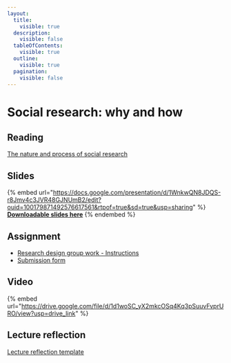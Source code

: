 ```yaml
---
layout:
  title:
    visible: true
  description:
    visible: false
  tableOfContents:
    visible: true
  outline:
    visible: true
  pagination:
    visible: false
---
```


# Social research: why and how

## Reading

[The nature and process of social research](https://drive.google.com/file/d/19Fi6jtAxpD6k7kuT7MLS1V8cktdJlIv0/view?usp=sharing)

## Slides

{% embed url="https://docs.google.com/presentation/d/1WnkwQN8JDQS-r8Jmv4c3JVR48GJNUmB2/edit?ouid=100179871492576617561&rtpof=true&sd=true&usp=sharing" %}
[**Downloadable slides here**](https://docs.google.com/presentation/d/1WnkwQN8JDQS-r8Jmv4c3JVR48GJNUmB2/edit?usp=sharing\&ouid=100179871492576617561\&rtpof=true\&sd=true)
{% endembed %}

## Assignment

* [Research design group work - Instructions](https://docs.google.com/presentation/d/1Wmy1TylvYnv6zrMgsahrZKazQj3R6dLt/edit?usp=sharing\&ouid=100179871492576617561\&rtpof=true\&sd=true)
* [Submission form](https://docs.google.com/document/d/1WKwdx-offZJQL1Jp96hPx1zua0eSXPHT/edit?usp=sharing\&ouid=100179871492576617561\&rtpof=true\&sd=true)

## Video

{% embed url="https://drive.google.com/file/d/1d1woSC_yX2mkcOSq4Kq3pSuuvFvprURO/view?usp=drive_link" %}

## Lecture reflection

[Lecture reflection template](https://docs.google.com/document/d/11WXSR6mXhh_qCJ_jx4F3cfN1_b-3WRG6?rtpof=true\&usp=drive_fs)
